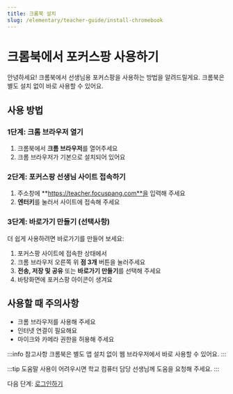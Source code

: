 ```yaml
---
title: 크롬북 설치
slug: /elementary/teacher-guide/install-chromebook
---
```


# 크롬북에서 포커스팡 사용하기

안녕하세요!
크롬북에서 선생님용 포커스팡을 사용하는 방법을 알려드릴게요. 크롬북은 별도 설치 없이 바로 사용할 수 있어요.

## 사용 방법

### 1단계: 크롬 브라우저 열기

1. 크롬북에서 **크롬 브라우저**를 열어주세요
2. 크롬 브라우저가 기본으로 설치되어 있어요

### 2단계: 포커스팡 선생님 사이트 접속하기

1. 주소창에 **https://teacher.focuspang.com**을 입력해 주세요
2. **엔터키**를 눌러서 사이트에 접속해 주세요

### 3단계: 바로가기 만들기 (선택사항)

더 쉽게 사용하려면 바로가기를 만들어 보세요:

1. 포커스팡 사이트에 접속한 상태에서
2. 크롬 브라우저 오른쪽 위 **점 3개** 버튼을 눌러주세요
3. **전송, 저장 및 공유** 또는 **바로가기 만들기**를 선택해 주세요
4. 바탕화면에 포커스팡 아이콘이 생겨요

## 사용할 때 주의사항

- 크롬 브라우저를 사용해 주세요
- 인터넷 연결이 필요해요
- 마이크와 카메라 권한을 허용해 주세요

:::info 참고사항
크롬북은 별도 앱 설치 없이 웹 브라우저에서 바로 사용할 수 있어요.
:::

:::tip 도움말
사용이 어려우시면 학교 컴퓨터 담당 선생님께 도움을 요청해 주세요.
:::

다음 단계: [로그인하기](/docs/elementary/teacher-guide/login)
